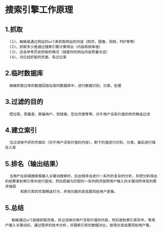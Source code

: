 # 搜索引擎工作原理
## 1.抓取
      (1)、蜘蛛是通过网站的url来抓取网站的内容（网页，图像，视频，PDF等等）
      (2)、抓取多少是通过搜索引擎计算得出（内容和频率值）
      (3)、还会参考历史抓取的情况（就是你的网站内容质量与否）
      (4)、对已经抓取的页面，有过记录
## 2.临时数据库
      蜘蛛抓取过来的数据回放在临时数据库中，进行数据识别，分类，处理
## 3.过滤的目的
      把垃圾，质量差，欺骗用户，死链接，空白页面等等，对于用户没有价值的网页精选过滤
## 4.建立索引
      当过滤掉不好的页面后（对于用户没有价值的内容），剩下的饿进行识别，分类，最后进行储存入库
## 5.排名（输出结果）
      当用户在前端搜索框输入关键词搜索时，后台程序会进行一系列的复杂的分析，并把分析得出的结果拿到索引库中进行查找，然后把最为匹配的一系列网页按照用户输入的关键词所体现的需求强弱
           和索引库的页面精选打分，并按分数的高低展现给用户查看。
           
## 5.总结
       蜘蛛通过url链接抓取页面，并过滤掉对用户没有价值的内容，然后放到索引库存中，等用户输入关键词后，通过程序的技术分析，并跟索引库的数据对比，按得分高低展现给用户看。
